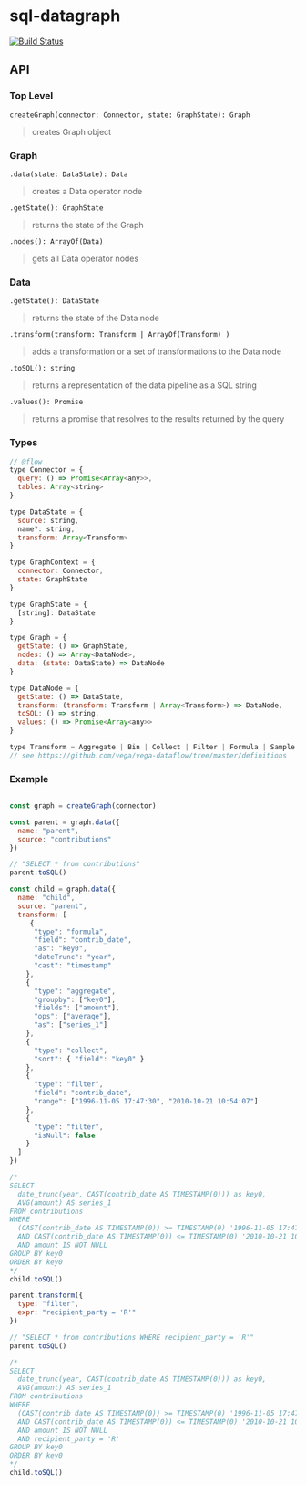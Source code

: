 # sql-datagraph

[![Build Status](https://travis-ci.org/mrblueblue/sql-datagraph.svg?branch=master)](https://travis-ci.org/mrblueblue/sql-datagraph)

## API

### Top Level

`createGraph(connector: Connector, state: GraphState): Graph`

> creates Graph object

### Graph

`.data(state: DataState): Data`

> creates a Data operator node

`.getState(): GraphState `

> returns the state of the Graph

`.nodes(): ArrayOf(Data)`

> gets all Data operator nodes

### Data

`.getState(): DataState`

> returns the state of the Data node

`.transform(transform: Transform | ArrayOf(Transform) )`

> adds a transformation or a set of transformations to the Data node

`.toSQL(): string`

> returns a representation of the data pipeline as a SQL string

`.values(): Promise`

> returns a promise that resolves to the results returned by the query

### Types

```js
// @flow
type Connector = {
  query: () => Promise<Array<any>>,
  tables: Array<string>
}

type DataState = {
  source: string,
  name?: string,
  transform: Array<Transform>
}

type GraphContext = {
  connector: Connector,
  state: GraphState
}

type GraphState = {
  [string]: DataState
}

type Graph = {
  getState: () => GraphState,
  nodes: () => Array<DataNode>,
  data: (state: DataState) => DataNode
}

type DataNode = {
  getState: () => DataState,
  transform: (transform: Transform | Array<Transform>) => DataNode,
  toSQL: () => string,
  values: () => Promise<Array<any>>
}

type Transform = Aggregate | Bin | Collect | Filter | Formula | Sample | Crossfilter | ResolveFilter
// see https://github.com/vega/vega-dataflow/tree/master/definitions
```

### Example

```js

const graph = createGraph(connector)

const parent = graph.data({
  name: "parent",
  source: "contributions"
})

// "SELECT * from contributions"
parent.toSQL()

const child = graph.data({
  name: "child",
  source: "parent",
  transform: [
     {
      "type": "formula",
      "field": "contrib_date",
      "as": "key0",
      "dateTrunc": "year",
      "cast": "timestamp"
    },
    {
      "type": "aggregate",
      "groupby": ["key0"],
      "fields": ["amount"],
      "ops": ["average"],
      "as": ["series_1"]
    },
    {
      "type": "collect",
      "sort": { "field": "key0" }
    },
    {
      "type": "filter",
      "field": "contrib_date",
      "range": ["1996-11-05 17:47:30", "2010-10-21 10:54:07"]
    },
    {
      "type": "filter",
      "isNull": false
    }
  ]
})

/*
SELECT
  date_trunc(year, CAST(contrib_date AS TIMESTAMP(0))) as key0,
  AVG(amount) AS series_1
FROM contributions
WHERE
  (CAST(contrib_date AS TIMESTAMP(0)) >= TIMESTAMP(0) '1996-11-05 17:47:30'
  AND CAST(contrib_date AS TIMESTAMP(0)) <= TIMESTAMP(0) '2010-10-21 10:54:07')
  AND amount IS NOT NULL
GROUP BY key0
ORDER BY key0
*/
child.toSQL()

parent.transform({
  type: "filter",
  expr: "recipient_party = 'R'"
})

// "SELECT * from contributions WHERE recipient_party = 'R'"
parent.toSQL()

/*
SELECT
  date_trunc(year, CAST(contrib_date AS TIMESTAMP(0))) as key0,
  AVG(amount) AS series_1
FROM contributions
WHERE
  (CAST(contrib_date AS TIMESTAMP(0)) >= TIMESTAMP(0) '1996-11-05 17:47:30'
  AND CAST(contrib_date AS TIMESTAMP(0)) <= TIMESTAMP(0) '2010-10-21 10:54:07')
  AND amount IS NOT NULL
  AND recipient_party = 'R'
GROUP BY key0
ORDER BY key0
*/
child.toSQL()

```
